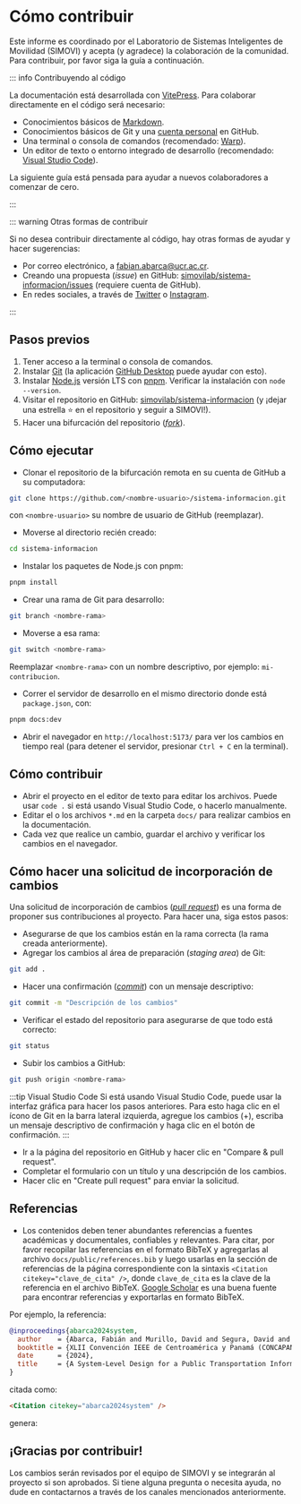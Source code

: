 # Cómo contribuir

Este informe es coordinado por el Laboratorio de Sistemas Inteligentes de Movilidad (SIMOVI) y acepta (y agradece) la colaboración de la comunidad. Para contribuir, por favor siga la guía a continuación.

::: info Contribuyendo al código

La documentación está desarrollada con [VitePress](https://vitepress.dev/). Para colaborar directamente en el código será necesario:

- Conocimientos básicos de [Markdown](https://www.markdownguide.org/).
- Conocimientos básicos de Git y una [cuenta personal](https://docs.github.com/es/get-started/start-your-journey/creating-an-account-on-github) en GitHub.
- Una terminal o consola de comandos (recomendado: [Warp](https://warp.dev/)).
- Un editor de texto o entorno integrado de desarrollo (recomendado: [Visual Studio Code](https://code.visualstudio.com/)).

La siguiente guía está pensada para ayudar a nuevos colaboradores a comenzar de cero.

:::

::: warning Otras formas de contribuir

Si no desea contribuir directamente al código, hay otras formas de ayudar y hacer sugerencias:

- Por correo electrónico, a [fabian.abarca@ucr.ac.cr](mailto:fabian.abarca@ucr.ac.cr).
- Creando una propuesta (_issue_) en GitHub: [simovilab/sistema-informacion/issues](https://github.com/simovilab/sistema-informacion/issues) (requiere cuenta de GitHub).
- En redes sociales, a través de [Twitter](https://twitter.com/fabianabarca) o [Instagram](https://www.instagram.com/ing.fabianabarca/).

:::

## Pasos previos

1. Tener acceso a la terminal o consola de comandos.
1. Instalar [Git](https://github.com/git-guides/install-git) (la aplicación [GitHub Desktop](https://desktop.github.com/download/) puede ayudar con esto).
1. Instalar [Node.js](https://nodejs.org/en/download) versión LTS con [pnpm](https://pnpm.io/). Verificar la instalación con `node --version`.
1. Visitar el repositorio en GitHub: [simovilab/sistema-informacion](https://github.com/simovilab/sistema-informacion) (y ¡dejar una estrella ⭐️ en el repositorio y seguir a SIMOVI!).
1. Hacer una bifurcación del repositorio ([_fork_](https://docs.github.com/es/pull-requests/collaborating-with-pull-requests/working-with-forks/fork-a-repo)).

## Cómo ejecutar

- Clonar el repositorio de la bifurcación remota en su cuenta de GitHub a su computadora:

```bash
git clone https://github.com/<nombre-usuario>/sistema-informacion.git
```

con `<nombre-usuario>` su nombre de usuario de GitHub (reemplazar).

- Moverse al directorio recién creado:

```bash
cd sistema-informacion
```

- Instalar los paquetes de Node.js con pnpm:

```bash
pnpm install
```

- Crear una rama de Git para desarrollo:

```bash
git branch <nombre-rama>
```

- Moverse a esa rama:

```bash
git switch <nombre-rama>
```

Reemplazar `<nombre-rama>` con un nombre descriptivo, por ejemplo: `mi-contribucion`.

- Correr el servidor de desarrollo en el mismo directorio donde está `package.json`, con:

```bash
pnpm docs:dev
```

- Abrir el navegador en `http://localhost:5173/` para ver los cambios en tiempo real (para detener el servidor, presionar `Ctrl + C` en la terminal).

## Cómo contribuir

- Abrir el proyecto en el editor de texto para editar los archivos. Puede usar `code .` si está usando Visual Studio Code, o hacerlo manualmente.
- Editar el o los archivos `*.md` en la carpeta `docs/` para realizar cambios en la documentación.
- Cada vez que realice un cambio, guardar el archivo y verificar los cambios en el navegador.

## Cómo hacer una solicitud de incorporación de cambios

Una solicitud de incorporación de cambios ([_pull request_](https://docs.github.com/es/pull-requests/collaborating-with-pull-requests/proposing-changes-to-your-work-with-pull-requests/about-pull-requests)) es una forma de proponer sus contribuciones al proyecto. Para hacer una, siga estos pasos:

- Asegurarse de que los cambios están en la rama correcta (la rama creada anteriormente).
- Agregar los cambios al área de preparación (_staging area_) de Git:

```bash
git add .
```

- Hacer una confirmación ([_commit_](https://docs.github.com/es/desktop/making-changes-in-a-branch/committing-and-reviewing-changes-to-your-project-in-github-desktop)) con un mensaje descriptivo:

```bash
git commit -m "Descripción de los cambios"
```

- Verificar el estado del repositorio para asegurarse de que todo está correcto:

```bash
git status
```

- Subir los cambios a GitHub:

```bash
git push origin <nombre-rama>
```

:::tip Visual Studio Code
Si está usando Visual Studio Code, puede usar la interfaz gráfica para hacer los pasos anteriores. Para esto haga clic en el ícono de Git en la barra lateral izquierda, agregue los cambios (+), escriba un mensaje descriptivo de confirmación y haga clic en el botón de confirmación.
:::

- Ir a la página del repositorio en GitHub y hacer clic en "Compare & pull request".
- Completar el formulario con un título y una descripción de los cambios.
- Hacer clic en "Create pull request" para enviar la solicitud.

## Referencias

- Los contenidos deben tener abundantes referencias a fuentes académicas y documentales, confiables y relevantes. Para citar, por favor recopilar las referencias en el formato BibTeX y agregarlas al archivo `docs/public/references.bib` y luego usarlas en la sección de referencias de la página correspondiente con la sintaxis `<Citation citekey="clave_de_cita" />`, donde `clave_de_cita` es la clave de la referencia en el archivo BibTeX. [Google Scholar](https://scholar.google.com/) es una buena fuente para encontrar referencias y exportarlas en formato BibTeX.

Por ejemplo, la referencia:

```bibtex
@inproceedings{abarca2024system,
  author    = {Abarca, Fabián and Murillo, David and Segura, David and Vargas, Josué and Cordero, Adrián and Murillo, Edson and Núñez, Gustavo and Coto, Marvin},
  booktitle = {XLII Convención IEEE de Centroamérica y Panamá (CONCAPAN)},
  date      = {2024},
  title     = {A System-Level Design for a Public Transportation Information System in Costa Rica}
}
```

citada como:

```html
<Citation citekey="abarca2024system" />
```

genera:

<Citation citekey="abarca2024system" />

## ¡Gracias por contribuir!

Los cambios serán revisados por el equipo de SIMOVI y se integrarán al proyecto si son aprobados. Si tiene alguna pregunta o necesita ayuda, no dude en contactarnos a través de los canales mencionados anteriormente.
